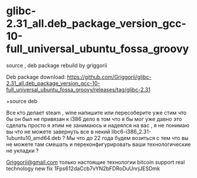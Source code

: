 # glibc-2.31_all.deb_package_version_gcc-10-full_universal_ubuntu_fossa_groovy
source , deb package rebuild by griggorii

Deb package download: https://github.com/Griggorii/glibc-2.31_all.deb_package_version_gcc-10-full_universal_ubuntu_fossa_groovy/releases/tag/glibc-2.31

+source deb

Все кто делает steam , wine напишите или пересоберите уже стим что бы он был не привязан к i386 дело в том что я бы мог уже давно это сделать просто я этим не занимаюсь и надеялся на вас , я не понимаю вы что не можете завернуть все в некий libc6-i386_2.31-1ubuntu10_amd64.deb ? Мы что до 22 года будем возиться с тем что вы не можете там смешать и переконфигурировать ваши технологические не укладки ?

Griggorii@gmail.com только настоящие технологии bitcoin support real technology new fix 1Fps612daCcb7vYN2bFDRoDuUnrjJESDmk
